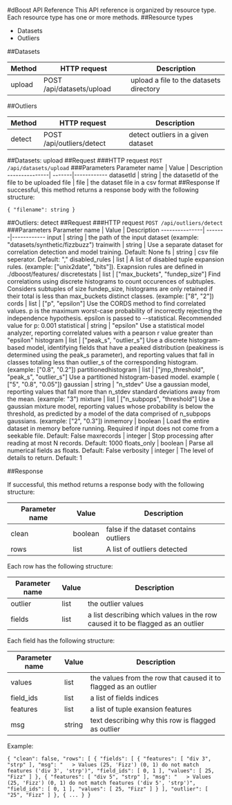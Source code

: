 #dBoost API Reference
This API reference is organized by resource type. Each resource type has one or more methods.
##Resource types
* Datasets
* Outliers

##Datasets

Method | HTTP request | Description
-------| -------------|------------
upload | POST  /api/datasets/upload | upload a file to the datasets directory

##Outliers

Method | HTTP request | Description
-------| -------------|------------
detect | POST  /api/outliers/detect | detect outliers in a given dataset

##Datasets: upload
##Request
###HTTP request
` POST /api/datasets/upload `
###Parameters
Parameter name | Value	| Description
---------------| -------|------------
datasetId | string | the datasetId of the file to be uploaded
file | file | the dataset file in a csv format
##Response
If successful, this method returns a response body with the following structure:

`{
  "filename": string
}`

##Outliers: detect
##Request
###HTTP request
` POST /api/outliers/detect `
###Parameters
Parameter name | Value	| Description
---------------| -------|------------
input | string | the path of the input dataset (example: "datasets/synthetic/fizzbuzz")
trainwith | string | Use a separate dataset for correlation detection and model training. Default: None
fs | string | csv file seperator. Default: ","
disabled_rules | list | A list of disabled tuple expansion rules. (example: ["unix2date", "bits"]). Exapnsion rules are defined in ./dboost/features/
discretestats | list | ["max_buckets", "fundep_size"] Find correlations using discrete histograms to count occurences of subtuples. Considers subtuples of size fundep_size, histograms are only retained if their total is less than max_buckets distinct classes. (example: ["8", "2"])
cords | list | ["p", "epsilon"] Use the CORDS method to find correlated values. p is the maximum worst-case probability of incorrectly rejecting the independence hypothesis. epsilon is passed to --statistical. Recommended value for p: 0.001
statistical | string | "epsilon" Use a statistical model analyzer, reporting correlated values with a pearson r value greater than "epsilon"
histogram | list | ["peak_s", "outlier_s"]  Use a discrete histogram-based model, identifying fields that have a peaked distribution (peakiness is determined using the peak_s parameter), and reporting values that fall in classes totaling less than outlier_s of the corresponding histogram. (example: ["0.8", "0.2"])
partitionedhistogram | list | ["jmp_threshold", "peak_s", "outlier_s"] Use a partitioned histogram-based model. example ( ["5", "0.8", "0.05"])
gaussian | string | "n_stdev" Use a gaussian model, reporting values that fall more than n_stdev standard deviations away from the mean. (example: "3")
mixture | list | ["n_subpops", "threshold"] Use a gaussian mixture model, reporting values whose probability is below the threshold, as predicted by a model of the data comprised of n_subpops gaussians. (example: ["2", "0.3"])
inmemory | boolean | Load the entire dataset in memory before running. Required if input does not come from a seekable file. Default: False
maxrecords | integer | Stop processing after reading at most N records. Default: 1000
floats_only | boolean | Parse all numerical fields as floats. Default: False
verbosity | integer | The level of details to return. Default: 1

##Response

If successful, this method returns a response body with the following structure:

Parameter name | Value	| Description
---------------| -------|------------
clean  | boolean | false if the dataset contains outliers
rows | list | A list of outliers detected

Each row has the following structure:

Parameter name | Value	| Description
---------------| -------|------------
outlier | list | the outlier values
fields | list | a list describing  which values in the row caused it to be flagged as an outlier

Each field has the following structure:

Parameter name | Value	| Description
---------------| -------|------------
values | list | the values from the row that caused it to flagged as an outlier
field_ids | list | a list of fields indices
features | list | a list of tuple exansion features
msg | string | text describing why this row is flagged as outlier

Example:

`{
  "clean": false,
  "rows": [
    {
      "fields": [
        {
          "features": [
            "div 3",
            "strp"
          ],
          "msg": "   > Values (25, 'Fizz') (0, 1) do not match features ('div 3', 'strp')",
          "field_ids": [
            0,
            1
          ],
          "values": [
            25,
            "Fizz"
          ]
        },
        {
          "features": [
            "div 5",
            "strp"
          ],
          "msg": "   > Values (25, 'Fizz') (0, 1) do not match features ('div 5', 'strp')",
          "field_ids": [
            0,
            1
          ],
          "values": [
            25,
            "Fizz"
          ]
        }
      ],
      "outlier": [
        "25",
        "Fizz"
      ]
    },
    {
        ...
    }
}`
